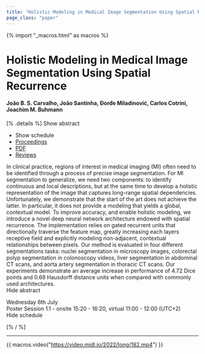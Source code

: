 ```yaml
---
title: "Holistic Modeling in Medical Image Segmentation Using Spatial Recurrence"
page_class: "paper"
---
```


{% import "_macros.html" as macros %}

# Holistic Modeling in Medical Image Segmentation Using Spatial Recurrence

#### João B. S. Carvalho, João Santinha, Đorđe Miladinović, Carlos Cotrini, Joachim M. Buhmann

[% .details %]
<a class="toggle_visibility" data-selector=".abstract" data-level="3">Show abstract</a>
- <a class="toggle_visibility" data-selector=".schedule" data-level="3">Show schedule</a>
- <a href="">Proceedings</a>
- <a href="https://openreview.net/pdf?id=avqFDNyt0Dj">PDF</a>
- <a href="https://openreview.net/forum?id=avqFDNyt0Dj">Reviews</a>

<p>
    <span class="abstract">
        In clinical practice, regions of interest in medical imaging (MI) often need to be identified through a process of precise image segmentation. For MI segmentation to generalize, we need two components: to identify continuous and local descriptions, but at the same time to develop a holistic representation of the image that captures long-range spatial dependencies. Unfortunately, we demonstrate that the start of the art does not achieve the latter. In particular, it does not provide a modeling that yields a global, contextual model. To improve accuracy, and enable holistic modeling, we introduce a novel deep neural network architecture endowed with spatial recurrence. The implementation relies on gated recurrent units that directionally traverse the feature map, greatly increasing each layers receptive field and explicitly modeling non-adjacent, contextual relationships between pixels. Our method is evaluated in four different segmentations tasks: nuclei segmentation in microscopy images, colorectal polyp segmentation in colonoscopy videos, liver segmentation in abdominal CT scans, and aorta artery segmentation in thoracic CT scans. Our experiments demonstrate an average increase in performance of 4.72 Dice points and 0.68 Hausdorff distance units when compared with commonly used architectures.
        <br>
        <span class="actions"><a class="toggle_visibility" data-level="2">Hide abstract</a></span>
    </span>
</p>

<p>
    <span class="schedule">
        Wednesday 6th July<br>Poster Session 1.1 - onsite 15:20 - 16:20, virtual 11:00 - 12:00 (UTC+2)
        <br>
        <span class="actions"><a class="toggle_visibility" data-level="2">Hide schedule</a></span>
    </span>
</p>

[% / %]


---
{{ macros.video("https://video.midl.io/2022/long/182.mp4") }}
